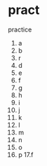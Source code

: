 # pract
practice
1. a
2. b
3. r
4. d
5. e
6. f
7. g
8. h
9. i
10. j
11. k
12. l
13. m
14. n
15. o
16. p
17.f
